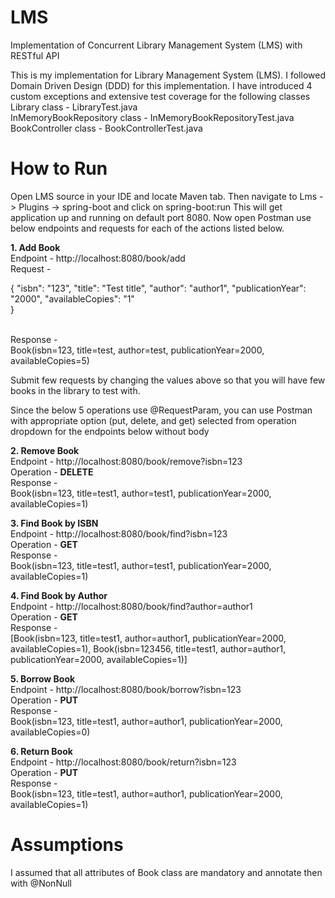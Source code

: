 # LMS
Implementation of Concurrent Library Management System (LMS) with RESTful API

This is my implementation for Library Management System (LMS). I followed Domain Driven Design (DDD) for this implementation. I have introduced 4 custom exceptions and extensive test coverage for the following classes <br>
Library class - LibraryTest.java <br>
InMemoryBookRepository class - InMemoryBookRepositoryTest.java <br>
BookController class - BookControllerTest.java

# How to Run
Open LMS source in your IDE and locate Maven tab. Then navigate to Lms -> Plugins -> spring-boot and click on spring-boot:run
This will get application up and running on default port 8080. Now open Postman use below endpoints and requests for each of the actions listed below.

**1. Add Book** <br>
Endpoint - http://localhost:8080/book/add <br>
Request - 

{
    "isbn": "123",
    "title": "Test title",
    "author": "author1",
    "publicationYear": "2000",
    "availableCopies": "1"       
}

<br>
Response - <br>
Book(isbn=123, title=test, author=test, publicationYear=2000, availableCopies=5)

Submit few requests by changing the values above so that you will have few books in the library to test with.

Since the below 5 operations use @RequestParam, you can use Postman with appropriate option (put, delete, and get) selected from operation dropdown for the endpoints below without body

**2. Remove Book** <br>
Endpoint - http://localhost:8080/book/remove?isbn=123 <br>
Operation - **DELETE** <br>
Response - <br>
Book(isbn=123, title=test1, author=test1, publicationYear=2000, availableCopies=1)

**3. Find Book by ISBN** <br>
Endpoint - http://localhost:8080/book/find?isbn=123 <br>
Operation - **GET** <br>
Response - <br>
Book(isbn=123, title=test1, author=test1, publicationYear=2000, availableCopies=1)

**4. Find Book by Author** <br>
Endpoint - http://localhost:8080/book/find?author=author1 <br>
Operation - **GET** <br>
Response - <br>
[Book(isbn=123, title=test1, author=author1, publicationYear=2000, availableCopies=1), Book(isbn=123456, title=test1, author=author1, publicationYear=2000, availableCopies=1)]

**5. Borrow Book** <br>
Endpoint - http://localhost:8080/book/borrow?isbn=123 <br>
Operation - **PUT** <br>
Response - <br> 
Book(isbn=123, title=test1, author=author1, publicationYear=2000, availableCopies=0)

**6. Return Book** <br>
Endpoint - http://localhost:8080/book/return?isbn=123 <br>
Operation - **PUT** <br>
Response - <br>
Book(isbn=123, title=test1, author=author1, publicationYear=2000, availableCopies=1)

# Assumptions
I assumed that all attributes of Book class are mandatory and annotate then with @NonNull